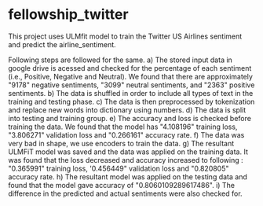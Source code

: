 # fellowship_twitter

This project uses ULMfit model to train the Twitter US Airlines sentiment and predict the airline_sentiment.

Following steps are followed for the same.
a) The stored input data in google drive is acessed and checked for the percentage of each sentiment (i.e., Positive, Negative and Neutral).
   We found that there are approximately "9178" negative sentiments, "3099" neutral sentiments, and "2363" positive sentiments.
b) The data is  shuffled in order to include all types of text in the training and testing phase.
c) The data is then preprocessed by tokenization and replace new words into dictionary using numbers.
d) The data is split into testing and training group.
e) The accuracy and loss is checked before training the data.
   We found that the model has "4.108196" training loss, "3.806271" validation loss and "0.266161" accuracy rate.
f) The data was very bad in shape, we use encoders to train the data.
g) The resultant ULMFiT model was saved and the data was applied on the training data. 
   It was found that the loss decreased and accuracy increased to following : "0.365991" training loss, '0.456449" validation loss and "0.820805" accuracy rate.
h) The resultant model was applied on the testing data and found that 
   the model gave accuracy of "0.8060109289617486".
i) The difference in the predicted and actual sentiments were also checked for.

